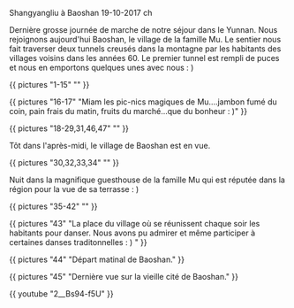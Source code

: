 Shangyangliu à Baoshan
19-10-2017
ch

Dernière grosse journée de marche de notre séjour dans le Yunnan. Nous rejoignons aujourd'hui Baoshan, le village de la famille Mu. Le sentier nous fait traverser deux tunnels creusés dans la montagne par les habitants des villages voisins dans les années 60. Le premier tunnel est rempli de puces et nous en emportons quelques unes avec nous : )

{{ pictures "1-15" "" }}

{{ pictures "16-17" "Miam les pic-nics magiques de Mu....jambon fumé du coin, pain frais du matin, fruits du marché...que du bonheur : )" }}

{{ pictures "18-29,31,46,47" "" }}

Tôt dans l'après-midi, le village de Baoshan est en vue.

{{ pictures "30,32,33,34" "" }}

Nuit dans la magnifique guesthouse de la famille Mu qui est réputée dans la région pour la vue de sa terrasse : )

{{ pictures "35-42" "" }}

{{ pictures "43" "La place du village où se réunissent chaque soir les habitants pour danser. Nous avons pu admirer et même participer à certaines danses traditonnelles : ) " }}

{{ pictures "44" "Départ matinal de Baoshan." }}

{{ pictures "45" "Dernière vue sur la vieille cité de Baoshan." }}

<div class="center">
  {{ youtube "2__Bs94-f5U" }}
</div>
